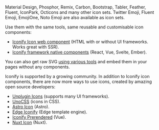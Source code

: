<script setup>
const icons = [
    'i-line-md:sun-rising-loop text-$vp-c-primary-button-hover',
    'i-gg:border-right text-$docsearch-primary-color',
    'i-tabler:bat text-$vp-c-green-darker',
    'i-ph:address-book-duotone text-$vp-c-primary-button-hover',
    'i-mdi:image-edit-outline text-$vp-c-green',
    'i-fluent-emoji:astonished-face?bg',
    'i-fxemoji:ghost?bg',
    'i-fxemoji:foxheart?bg',
    'i-fxemoji:watch?bg',
    'i-mdi-light:camera text-$vp-c-primary-button',
    'i-pixelarticons:alert text-$vp-c-primary-button-hover',
    'i-iconoir:airplay text-$vp-c-green',
    'i-heroicons:document-solid text-$vp-c-brand-dark',
    'i-heroicons:face-smile text-$docsearch-primary-color',
]
</script>

<section>
	<p>
        Material Design, Phosphor, Remix, Carbon, Bootstrap, Tabler,
        Feather, Fluent, IconPark, Octicons and many other icon sets.
        Twitter Emoji, Fluent Emoji, EmojiOne, Noto Emoji are also available
        as icon sets.
    </p>
    <div class="grid grid-cols-1 place-items-center gap-y-4 mb-8">
        <div class="grid grid-cols-[repeat(5,24px)] gap-x-4">
            <div v-for="icon of icons.filter((_, i) => i < 5)" :key="icon" :class="icon" class="items-center w-6 h-6"></div>
        </div>
        <div class="grid grid-cols-[repeat(4,32px)] gap-x-3">
            <div v-for="icon of icons.filter((_, i) => i > 4 && i < 9)" :key="icon" :class="icon" class="items-center w-8 h-8"></div>
        </div>
        <div class="grid grid-cols-[repeat(5,24px)] gap-x-4">
            <div v-for="icon of icons.filter((_, i) => i > 8)" :key="icon" :class="icon" class="items-center w-6 h-6"></div>
        </div>
    </div>
    <p>
        Use them with the same tools, same reusable and customisable icon
        components:
    </p>
    <ul>
        <li>
            <a href="/docs/iconify-icon/">Iconify Icon web component</a>
            (HTML with or without UI frameworks. Works great with SSR).
        </li>
        <li>
            <a href="/docs/icon-components/">Iconify framework native components</a>
            (React, Vue, Svelte, Ember).
        </li>
    </ul>
    <p>
        You can also get raw SVG
        <a href="/docs/libraries/tools/">using various tools</a>
        and embed them in your pages without any components.
    </p>
    <p>
        Iconify is supported by a growing community. In addition to Iconify
        icon components, there are now more ways to use icons, created by
        amazing open source developers:
    </p>
    <ul>
        <li>
            <a href="/docs/usage/svg/unplugin/">Unplugin Icons</a>
            (supports many UI frameworks).
        </li>
        <li>
            <a href="/docs/usage/css/unocss/">UnoCSS</a>
            (icons in CSS).
        </li>
        <li>
            <a href="/docs/usage/svg/astro/">Astro Icon</a>
            (Astro).
        </li>
        <li>
            <a
                href="https://github.com/edge-js/edge-iconify"
                target="_blank"
                >Edge Iconify</a
            >
            (Edge template engine).
        </li>
        <li>
            <a
                href="https://github.com/cawa-93/iconify-prerendered"
                target="_blank"
                >Iconify Prerendered</a
            >
            (Vue).
        </li>
        <li>
            <a href="https://github.com/Atinux/nuxt-icon" target="_blank"
                >Nuxt Icon</a
            >
            (Nuxt).
        </li>
    </ul>
</section>
